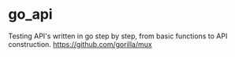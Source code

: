 # go_api
Testing API's written in go step by step, from basic functions to API construction.
https://github.com/gorilla/mux
